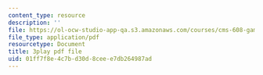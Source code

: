 ```yaml
---
content_type: resource
description: ''
file: https://ol-ocw-studio-app-qa.s3.amazonaws.com/courses/cms-608-game-design-spring-2014/01ff7f8e4c7bd30d8ceee7db264987ad_1506655.pdf
file_type: application/pdf
resourcetype: Document
title: 3play pdf file
uid: 01ff7f8e-4c7b-d30d-8cee-e7db264987ad
---
```

